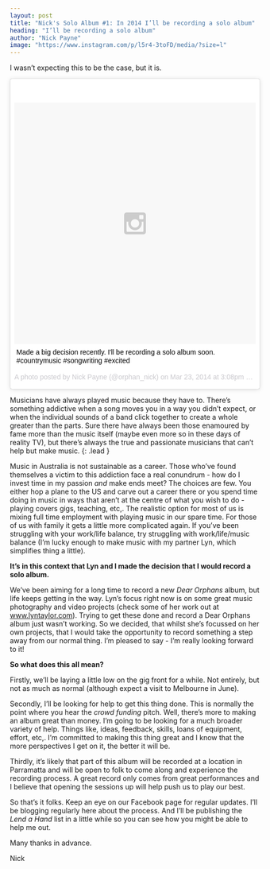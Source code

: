 ```yaml
---
layout: post
title: "Nick's Solo Album #1: In 2014 I’ll be recording a solo album"
heading: "I’ll be recording a solo album"
author: "Nick Payne"
image: "https://www.instagram.com/p/l5r4-3toFD/media/?size=l"
---
```


I wasn&rsquo;t expecting this to be the case, but it is.

<div class="d-flex justify-content-center external-media">
	<blockquote class="instagram-media" data-instgrm-captioned data-instgrm-version="4" style=" background:#FFF; border:0; border-radius:3px; box-shadow:0 0 1px 0 rgba(0,0,0,0.5),0 1px 10px 0 rgba(0,0,0,0.15); margin: 1px; max-width:658px; padding:0; width:99.375%; width:-webkit-calc(100% - 2px); width:calc(100% - 2px);"><div style="padding:8px;"> <div style=" background:#F8F8F8; line-height:0; margin-top:40px; padding:50% 0; text-align:center; width:100%;"> <div style=" background:url(data:image/png;base64,iVBORw0KGgoAAAANSUhEUgAAACwAAAAsCAMAAAApWqozAAAAGFBMVEUiIiI9PT0eHh4gIB4hIBkcHBwcHBwcHBydr+JQAAAACHRSTlMABA4YHyQsM5jtaMwAAADfSURBVDjL7ZVBEgMhCAQBAf//42xcNbpAqakcM0ftUmFAAIBE81IqBJdS3lS6zs3bIpB9WED3YYXFPmHRfT8sgyrCP1x8uEUxLMzNWElFOYCV6mHWWwMzdPEKHlhLw7NWJqkHc4uIZphavDzA2JPzUDsBZziNae2S6owH8xPmX8G7zzgKEOPUoYHvGz1TBCxMkd3kwNVbU0gKHkx+iZILf77IofhrY1nYFnB/lQPb79drWOyJVa/DAvg9B/rLB4cC+Nqgdz/TvBbBnr6GBReqn/nRmDgaQEej7WhonozjF+Y2I/fZou/qAAAAAElFTkSuQmCC); display:block; height:44px; margin:0 auto -44px; position:relative; top:-22px; width:44px;"></div></div> <p style=" margin:8px 0 0 0; padding:0 4px;"> <a href="https://instagram.com/p/l5r4-3toFD/" style=" color:#000; font-family:Arial,sans-serif; font-size:14px; font-style:normal; font-weight:normal; line-height:17px; text-decoration:none; word-wrap:break-word;" target="_top">Made a big decision recently. I&#39;ll be recording a solo album soon. #countrymusic #songwriting #excited</a></p> <p style=" color:#c9c8cd; font-family:Arial,sans-serif; font-size:14px; line-height:17px; margin-bottom:0; margin-top:8px; overflow:hidden; padding:8px 0 7px; text-align:center; text-overflow:ellipsis; white-space:nowrap;">A photo posted by Nick Payne (@orphan_nick) on <time style=" font-family:Arial,sans-serif; font-size:14px; line-height:17px;" datetime="2014-03-23T22:08:50+00:00">Mar 23, 2014 at 3:08pm PDT</time></p></div></blockquote>
	<script async defer src="//platform.instagram.com/en_US/embeds.js"></script>
</div>

Musicians have always played music because they have to. There&rsquo;s something addictive when a song moves you in a way you didn&rsquo;t expect, or when the individual sounds of a band click together to create a whole greater than the parts. Sure there have always been those enamoured by fame more than the music itself (maybe even more so in these days of reality TV), but there&rsquo;s always the true and passionate musicians that can&rsquo;t help but make music.
{: .lead }

<p>Music in Australia is not sustainable as a career. Those who&rsquo;ve found themselves a victim to this addiction face a real conundrum - how do I invest time in my passion <em>and</em> make ends meet? The choices are few. You either hop a plane to the US and carve out a career there or you spend time doing in music in ways that aren&rsquo;t at the centre of what you wish to do - playing covers gigs, teaching, etc,. The realistic option for most of us is mixing full time employment with playing music in our spare time. For those of us with family it gets a little more complicated again. If you&rsquo;ve been struggling with your work/life balance, try struggling with work/life/music balance (I&rsquo;m lucky enough to make music with my partner Lyn, which simplifies thing a little).</p>
<p><strong>It&rsquo;s in this context that Lyn and I made the decision that I would record a solo album.</strong></p>
<p>We&rsquo;ve been aiming for a long time to record a new <em>Dear Orphans</em> album, but life keeps getting in the way. Lyn&rsquo;s focus right now is on some great music photography and video projects (check some of her work out at <a class="external" href="http://www.lyntaylor.com" target="_blank">www.lyntaylor.com</a>). Trying to get these done and record a Dear Orphans album just wasn&rsquo;t working. So we decided, that whilst she&rsquo;s focussed on her own projects, that I would take the opportunity to record something a step away from our normal thing. I&rsquo;m pleased to say - I&rsquo;m really looking forward to it!</p>
<p><strong>So what does this all mean?</strong></p>
<p>Firstly, we&rsquo;ll be laying a little low on the gig front for a while. Not entirely, but not as much as normal (although expect a visit to Melbourne in June).</p>
<p>Secondly, I&rsquo;ll be looking for help to get this thing done. This is normally the point where you hear the <em>crowd funding</em> pitch. Well, there&rsquo;s more to making an album great than money. I&rsquo;m going to be looking for a much broader variety of help. Things like, ideas, feedback, skills, loans of equipment, effort, etc,. I&rsquo;m committed to making this thing great and I know that the more perspectives I get on it, the better it will be.</p>
<p>Thirdly, it&rsquo;s likely that part of this album will be recorded at a location in Parramatta and will be open to folk to come along and experience the recording process. A great record only comes from great performances and I believe that opening the sessions up will help push us to play our best.</p>
<p>So that&rsquo;s it folks. Keep an eye on our Facebook page for regular updates. I&rsquo;ll be blogging regularly here about the process. And I&rsquo;ll be publishing the <em>Lend a Hand</em> list in a little while so you can see how you might be able to help me out.</p>
<p>Many thanks in advance.</p>
<p>Nick</p>
